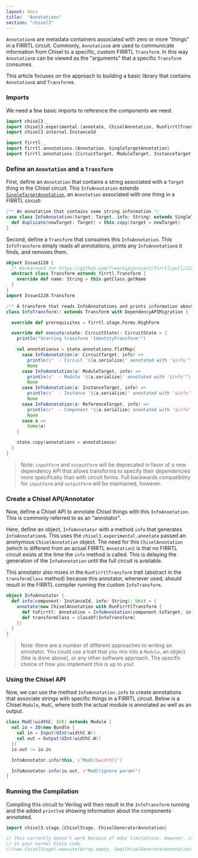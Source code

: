 ```yaml
---
layout: docs
title:  "Annotations"
section: "chisel3"
---
```


`Annotation`s are metadata containers associated with zero or more "things" in a FIRRTL circuit.
Commonly, `Annotation`s are used to communicate information from Chisel to a specific, custom FIRRTL `Transform`.
In this way `Annotation`s can be viewed as the "arguments" that a specific `Transform` consumes.

This article focuses on the approach to building a basic library that contains `Annotation`s and `Transform`s.

### Imports
We need a few basic imports to reference the components we need.

```scala mdoc:silent
import chisel3._
import chisel3.experimental.{annotate, ChiselAnnotation, RunFirrtlTransform}
import chisel3.internal.InstanceId

import firrtl._
import firrtl.annotations.{Annotation, SingleTargetAnnotation}
import firrtl.annotations.{CircuitTarget, ModuleTarget, InstanceTarget, ReferenceTarget, Target}
```

### Define an `Annotation` and a `Transform`

First, define an `Annotation` that contains a string associated with a `Target` thing in the Chisel circuit.
This `InfoAnnotation` extends [`SingleTargetAnnotation`](https://www.chisel-lang.org/api/firrtl/1.2.0/firrtl/annotations/SingleTargetAnnotation.html), an `Annotation` associated with *one* thing in a FIRRTL circuit:

```scala mdoc:silent
/** An annotation that contains some string information */
case class InfoAnnotation(target: Target, info: String) extends SingleTargetAnnotation[Target] {
  def duplicate(newTarget: Target) = this.copy(target = newTarget)
}
```

Second, define a `Transform` that consumes this `InfoAnnotation`.
This `InfoTransform` simply reads all annotations, prints any `InfoAnnotation`s it finds, and removes them.

```scala mdoc:invisible
object Issue1228 {
  /* Workaround for https://github.com/freechipsproject/firrtl/pull/1228 */
  abstract class Transform extends firrtl.Transform {
    override def name: String = this.getClass.getName
  }
}
import Issue1228.Transform
```

```scala mdoc:silent
/** A transform that reads InfoAnnotations and prints information about them */
class InfoTransform() extends Transform with DependencyAPIMigration {

  override def prerequisites = firrtl.stage.Forms.HighForm

  override def execute(state: CircuitState): CircuitState = {
    println("Starting transform 'IdentityTransform'")

    val annotationsx = state.annotations.flatMap{
      case InfoAnnotation(a: CircuitTarget, info) =>
        println(s"  - Circuit '${a.serialize}' annotated with '$info'")
        None
      case InfoAnnotation(a: ModuleTarget, info) =>
        println(s"  - Module '${a.serialize}' annotated with '$info'")
        None
      case InfoAnnotation(a: InstanceTarget, info) =>
        println(s"  - Instance '${a.serialize}' annotated with '$info'")
        None
      case InfoAnnotation(a: ReferenceTarget, info) =>
        println(s"  - Component '${a.serialize} annotated with '$info''")
        None
      case a =>
        Some(a)
    }

    state.copy(annotations = annotationsx)
  }
}
```

> Note: `inputForm` and `outputForm` will be deprecated in favor of a new dependency API that allows transforms to specify their dependencies more specifically than with circuit forms.
> Full backwards compatibility for `inputForm` and `outputForm` will be maintained, however.

### Create a Chisel API/Annotator

Now, define a Chisel API to annotate Chisel things with this `InfoAnnotation`.
This is commonly referred to as an "annotator".

Here, define an object, `InfoAnnotator` with a method `info` that generates `InfoAnnotation`s.
This uses the `chisel3.experimental.annotate` passed an anonymous `ChiselAnnotation` object.
The need for this `ChiselAnnotation` (which is different from an actual FIRRTL `Annotation`) is that no FIRRTL circuit exists at the time the `info` method is called.
This is delaying the generation of the `InfoAnnotation` until the full circuit is available.

This annotator also mixes in the `RunFirrtlTransform` trait (abstract in the `transformClass` method) because this annotator, whenever used, should result in the FIRRTL compiler running the custom `InfoTransform`.

```scala mdoc:silent
object InfoAnnotator {
  def info(component: InstanceId, info: String): Unit = {
    annotate(new ChiselAnnotation with RunFirrtlTransform {
      def toFirrtl: Annotation = InfoAnnotation(component.toTarget, info)
      def transformClass = classOf[InfoTransform]
    })
  }
}
```

> Note: there are a number of different approaches to writing an annotator.
> You could use a trait that you mix into a `Module`, an object (like is done above), or any other software approach.
> The specific choice of how you implement this is up to you!

### Using the Chisel API

Now, we can use the method `InfoAnnotation.info` to create annotations that associate strings with specific things in a FIRRTL circuit.
Below is a Chisel `Module`, `ModC`, where both the actual module is annotated as well as an output.

```scala mdoc:silent
class ModC(widthC: Int) extends Module {
  val io = IO(new Bundle {
    val in = Input(UInt(widthC.W))
    val out = Output(UInt(widthC.W))
  })
  io.out := io.in

  InfoAnnotator.info(this, s"ModC($widthC)")

  InfoAnnotator.info(io.out, s"ModC(ignore param)")
}
```

### Running the Compilation

Compiling this circuit to Verilog will then result in the `InfoTransform` running and the added `println`s showing information about the components annotated.

```scala mdoc
import chisel3.stage.{ChiselStage, ChiselGeneratorAnnotation}

// This currently doesn't work because of mdoc limitations. However, it will work
// in your normal Scala code.
//(new ChiselStage).execute(Array.empty, Seq(ChiselGeneratorAnnotation(() => new ModC(4))))
```
